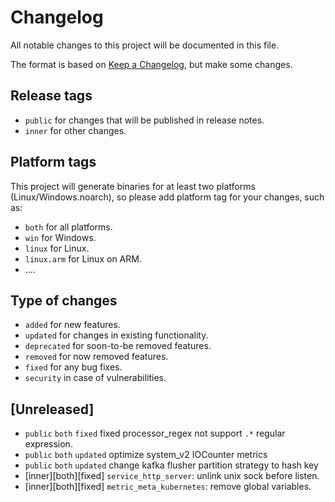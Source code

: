 # Changelog

All notable changes to this project will be documented in this file.

The format is based on [Keep a Changelog](https://keepachangelog.com/en/1.0.0/), but make some changes.

## Release tags

- `public` for changes that will be published in release notes.
- `inner` for other changes.

## Platform tags

This project will generate binaries for at least two platforms (Linux/Windows.noarch), so please add platform tag for
your changes, such as:

- `both` for all platforms.
- `win` for Windows.
- `linux` for Linux.
- `linux.arm` for Linux on ARM.
- ....

## Type of changes

- `added` for new features.
- `updated` for changes in existing functionality.
- `deprecated` for soon-to-be removed features.
- `removed` for now removed features.
- `fixed` for any bug fixes.
- `security` in case of vulnerabilities.

## [Unreleased]

- `public` `both` `fixed` fixed processor_regex not support `.*` regular expression. 
- `public` `both` `updated` optimize system_v2 IOCounter metrics
- `public` `both` `updated` change kafka flusher partition strategy to hash key
- [inner][both][fixed] `service_http_server`: unlink unix sock before listen.
- [inner][both][fixed] `metric_meta_kubernetes`: remove global variables.

